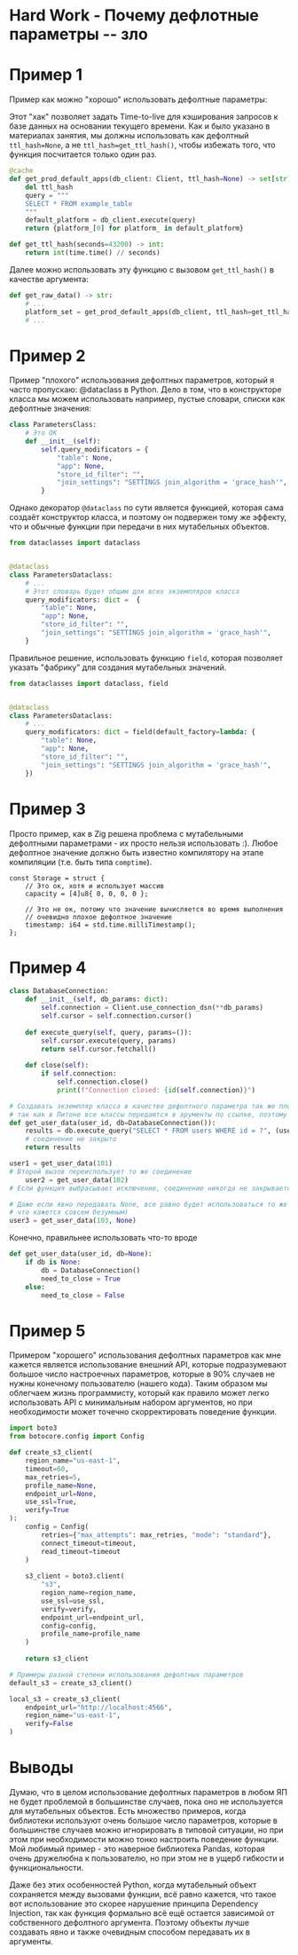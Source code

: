 # Hard Work - Почему дефлотные параметры -- зло

# Пример 1

Пример как можно "хорошо" использовать дефолтные параметры:

Этот "хак" позволяет задать Time-to-live для кэширования запросов к базе данных на основании текущего времени.
Как и было указано в материалах занятия, мы должны использовать как дефолтный `ttl_hash=None`, а не `ttl_hash=get_ttl_hash()`,
чтобы избежать того, что функция посчитается только один раз.

```python
@cache
def get_prod_default_apps(db_client: Client, ttl_hash=None) -> set[str]:
    del ttl_hash
    query = """
    SELECT * FROM example_table
    """
    default_platform = db_client.execute(query)
    return {platform_[0] for platform_ in default_platform}

def get_ttl_hash(seconds=43200) -> int:
    return int(time.time() // seconds)
```

Далее можно использовать эту функцию с вызовом `get_ttl_hash()` в качестве аргумента:

```python
def get_raw_data() -> str:
    # ...
    platform_set = get_prod_default_apps(db_client, ttl_hash=get_ttl_hash())
    # ...   
```

# Пример 2

Пример "плохого" использования дефолтных параметров, который я часто пропускаю: @dataclass в Python.
Дело в том, что в конструкторе класса мы можем использовать например, пустые словари, списки как дефолтные значения:

```python
class ParametersClass:
    # Это ОК
    def __init__(self):
        self.query_modificators = {
            "table": None,
            "app": None,
            "store_id_filter": "",
            "join_settings": "SETTINGS join_algorithm = 'grace_hash'",
        }
```

Однако декоратор `@dataclass` по сути является функцией, которая сама создаёт конструктор класса, и поэтому
он подвержен тому же эффекту, что и обычные функции при передачи в них мутабельных объектов.

```python
from dataclasses import dataclass


@dataclass
class ParametersDataclass:
    # ...
    # Этот словарь будет общим для всех экземпляров класса
    query_modificators: dict =  {
        "table": None,
        "app": None,
        "store_id_filter": "",
        "join_settings": "SETTINGS join_algorithm = 'grace_hash'",
    }
```

Правильное решение, использовать функцию `field`, которая позволяет указать "фабрику" для создания мутабельных значений.

```python
from dataclasses import dataclass, field


@dataclass
class ParametersDataclass:
    # ...
    query_modificators: dict = field(default_factory=lambda: {
        "table": None,
        "app": None,
        "store_id_filter": "",
        "join_settings": "SETTINGS join_algorithm = 'grace_hash'",
    })
```

# Пример 3

Просто пример, как в Zig решена проблема с мутабельными дефолтными параметрами - их просто нельзя использовать :).
Любое дефолтное значение должно быть известно компилятору на этапе компиляции (т.е. быть типа `comptime`).

```zig
const Storage = struct {
    // Это ок, хотя и использует массив
    capacity = [4]u8{ 0, 0, 0, 0 };

    // Это не ок, потому что значение вычисляется во время выполнения
    // очевидно плохое дефолтное значение
    timestamp: i64 = std.time.milliTimestamp();
};
```

# Пример 4

```python
class DatabaseConnection:
    def __init__(self, db_params: dict):
        self.connection = Client.use_connection_dsn(**db_params)
        self.cursor = self.connection.cursor()
    
    def execute_query(self, query, params=()):
        self.cursor.execute(query, params)
        return self.cursor.fetchall()
    
    def close(self):
        if self.connection:
            self.connection.close()
            print(f"Connection closed: {id(self.connection)}")

# Создавать экземпляр класса в качестве дефолтного параметра так же плохо, как и подставлять списки и словари,
# так как в Питоне все классы передаются в арументы по ссылке, поэтому все вызовы функции будут использовать один и тот же объект.
def get_user_data(user_id, db=DatabaseConnection()):
    results = db.execute_query("SELECT * FROM users WHERE id = ?", (user_id,))
    # соединение не закрыто
    return results

user1 = get_user_data(101)
# Второй вызов переиспользует то же соединение
    user2 = get_user_data(102)
# Если функция выбрасывает исключение, соединение никогда не закрывается

# Даже если явно передавать None, все равно будет использоваться то же самое соединение,
# что кажется совсем безумным)
user3 = get_user_data(103, None)
```

Конечно, правильнее использовать что-то вроде

```python
def get_user_data(user_id, db=None):
    if db is None:
        db = DatabaseConnection()
        need_to_close = True
    else:
        need_to_close = False
```

# Пример 5

Примером "хорошего" использования дефолтных параметров как мне кажется является
использование внешний API, которые подразумевают большое число настроечных параметров, которые 
в 90% случаев не нужны конечному пользователю (нашего кода).
Таким образом мы облегчаем жизнь программисту, который как правило может легко использовать API с минимальным
набором аргументов, но при необходимости может точечно скорректировать поведение функции.

```python
import boto3
from botocore.config import Config

def create_s3_client(
    region_name="us-east-1",
    timeout=60,
    max_retries=5,
    profile_name=None,
    endpoint_url=None,
    use_ssl=True,
    verify=True
):
    config = Config(
        retries={"max_attempts": max_retries, "mode": "standard"},
        connect_timeout=timeout,
        read_timeout=timeout
    )
    
    s3_client = boto3.client(
        "s3",
        region_name=region_name,
        use_ssl=use_ssl,
        verify=verify,
        endpoint_url=endpoint_url,
        config=config,
        profile_name=profile_name
    )
    
    return s3_client

# Примеры разной степени использования дефолтных параметров
default_s3 = create_s3_client()

local_s3 = create_s3_client(
    endpoint_url="http://localhost:4566",
    region_name="us-east-1",
    verify=False
)
```

# Выводы

Думаю, что в целом использование дефолтных параметров в любом ЯП не будет проблемой в большинстве случаев,
пока оно не используется для мутабельных объектов.
Есть множество примеров, когда библиотеки используют очень большое число параметров, которые в большинстве случаев
можно игнорировать в типовой ситуации, но при этом при необходимости можно тонко настроить поведение функции.
Мой любимый пример - это наверное библиотека Pandas, которая очень дружелюбна к пользователю, но при этом
не в ущерб гибкости и функциональности.

Даже без этих особенностей Python, когда мутабельный объект сохраняется между вызовами функции,
всё равно кажется, что такое вот использование это скорее нарушение принципа Dependency Injection,
так как функция формально всё ещё остается зависимой от собственного дефолтного аргумента.
Поэтому объекты лучше создавать явно и также очевидным способом передавать их в аргументы.

